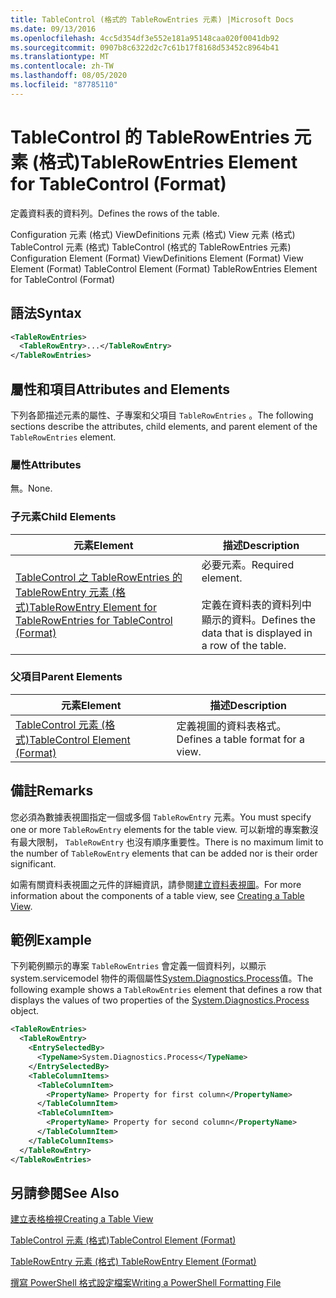 ```yaml
---
title: TableControl (格式的 TableRowEntries 元素) |Microsoft Docs
ms.date: 09/13/2016
ms.openlocfilehash: 4cc5d354df3e552e181a95148caa020f0041db92
ms.sourcegitcommit: 0907b8c6322d2c7c61b17f8168d53452c8964b41
ms.translationtype: MT
ms.contentlocale: zh-TW
ms.lasthandoff: 08/05/2020
ms.locfileid: "87785110"
---
```

# <a name="tablerowentries-element-for-tablecontrol-format"></a><span data-ttu-id="ae101-102">TableControl 的 TableRowEntries 元素 (格式)</span><span class="sxs-lookup"><span data-stu-id="ae101-102">TableRowEntries Element for TableControl (Format)</span></span>

<span data-ttu-id="ae101-103">定義資料表的資料列。</span><span class="sxs-lookup"><span data-stu-id="ae101-103">Defines the rows of the table.</span></span>

<span data-ttu-id="ae101-104">Configuration 元素 (格式) ViewDefinitions 元素 (格式) View 元素 (格式) TableControl 元素 (格式) TableControl (格式的 TableRowEntries 元素) </span><span class="sxs-lookup"><span data-stu-id="ae101-104">Configuration Element (Format) ViewDefinitions Element (Format) View Element (Format) TableControl Element (Format) TableRowEntries Element for TableControl (Format)</span></span>

## <a name="syntax"></a><span data-ttu-id="ae101-105">語法</span><span class="sxs-lookup"><span data-stu-id="ae101-105">Syntax</span></span>

```xml
<TableRowEntries>
  <TableRowEntry>...</TableRowEntry>
</TableRowEntries>
```

## <a name="attributes-and-elements"></a><span data-ttu-id="ae101-106">屬性和項目</span><span class="sxs-lookup"><span data-stu-id="ae101-106">Attributes and Elements</span></span>

<span data-ttu-id="ae101-107">下列各節描述元素的屬性、子專案和父項目 `TableRowEntries` 。</span><span class="sxs-lookup"><span data-stu-id="ae101-107">The following sections describe the attributes, child elements, and parent element of the `TableRowEntries` element.</span></span>

### <a name="attributes"></a><span data-ttu-id="ae101-108">屬性</span><span class="sxs-lookup"><span data-stu-id="ae101-108">Attributes</span></span>

<span data-ttu-id="ae101-109">無。</span><span class="sxs-lookup"><span data-stu-id="ae101-109">None.</span></span>

### <a name="child-elements"></a><span data-ttu-id="ae101-110">子元素</span><span class="sxs-lookup"><span data-stu-id="ae101-110">Child Elements</span></span>

|<span data-ttu-id="ae101-111">元素</span><span class="sxs-lookup"><span data-stu-id="ae101-111">Element</span></span>|<span data-ttu-id="ae101-112">描述</span><span class="sxs-lookup"><span data-stu-id="ae101-112">Description</span></span>|
|-------------|-----------------|
|[<span data-ttu-id="ae101-113">TableControl 之 TableRowEntries 的 TableRowEntry 元素 (格式)</span><span class="sxs-lookup"><span data-stu-id="ae101-113">TableRowEntry Element for TableRowEntries for TableControl (Format)</span></span>](./tablerowentry-element-for-tablerowentries-for-tablecontrol-format.md)|<span data-ttu-id="ae101-114">必要元素。</span><span class="sxs-lookup"><span data-stu-id="ae101-114">Required element.</span></span><br /><br /> <span data-ttu-id="ae101-115">定義在資料表的資料列中顯示的資料。</span><span class="sxs-lookup"><span data-stu-id="ae101-115">Defines the data that is displayed in a row of the table.</span></span>|

### <a name="parent-elements"></a><span data-ttu-id="ae101-116">父項目</span><span class="sxs-lookup"><span data-stu-id="ae101-116">Parent Elements</span></span>

|<span data-ttu-id="ae101-117">元素</span><span class="sxs-lookup"><span data-stu-id="ae101-117">Element</span></span>|<span data-ttu-id="ae101-118">描述</span><span class="sxs-lookup"><span data-stu-id="ae101-118">Description</span></span>|
|-------------|-----------------|
|[<span data-ttu-id="ae101-119">TableControl 元素 (格式)</span><span class="sxs-lookup"><span data-stu-id="ae101-119">TableControl Element (Format)</span></span>](./tablecontrol-element-format.md)|<span data-ttu-id="ae101-120">定義視圖的資料表格式。</span><span class="sxs-lookup"><span data-stu-id="ae101-120">Defines a table format for a view.</span></span>|

## <a name="remarks"></a><span data-ttu-id="ae101-121">備註</span><span class="sxs-lookup"><span data-stu-id="ae101-121">Remarks</span></span>

<span data-ttu-id="ae101-122">您必須為數據表視圖指定一個或多個 `TableRowEntry` 元素。</span><span class="sxs-lookup"><span data-stu-id="ae101-122">You must specify one or more `TableRowEntry` elements for the table view.</span></span> <span data-ttu-id="ae101-123">可以新增的專案數沒有最大限制， `TableRowEntry` 也沒有順序重要性。</span><span class="sxs-lookup"><span data-stu-id="ae101-123">There is no maximum limit to the number of `TableRowEntry` elements that can be added nor is their order significant.</span></span>

<span data-ttu-id="ae101-124">如需有關資料表視圖之元件的詳細資訊，請參閱[建立資料表視圖](./creating-a-table-view.md)。</span><span class="sxs-lookup"><span data-stu-id="ae101-124">For more information about the components of a table view, see [Creating a Table View](./creating-a-table-view.md).</span></span>

## <a name="example"></a><span data-ttu-id="ae101-125">範例</span><span class="sxs-lookup"><span data-stu-id="ae101-125">Example</span></span>

<span data-ttu-id="ae101-126">下列範例顯示的專案 `TableRowEntries` 會定義一個資料列，以顯示 system.servicemodel 物件的兩個屬性[System.Diagnostics.Process](/dotnet/api/System.Diagnostics.Process)值。</span><span class="sxs-lookup"><span data-stu-id="ae101-126">The following example shows a `TableRowEntries` element that defines a row that displays the values of two properties of the [System.Diagnostics.Process](/dotnet/api/System.Diagnostics.Process) object.</span></span>

```xml
<TableRowEntries>
  <TableRowEntry>
    <EntrySelectedBy>
      <TypeName>System.Diagnostics.Process</TypeName>
    </EntrySelectedBy>
    <TableColumnItems>
      <TableColumnItem>
        <PropertyName> Property for first column</PropertyName>
      </TableColumnItem>
      <TableColumnItem>
        <PropertyName> Property for second column</PropertyName>
      </TableColumnItem>
    </TableColumnItems>
  </TableRowEntry>
</TableRowEntries>

```

## <a name="see-also"></a><span data-ttu-id="ae101-127">另請參閱</span><span class="sxs-lookup"><span data-stu-id="ae101-127">See Also</span></span>

[<span data-ttu-id="ae101-128">建立表格檢視</span><span class="sxs-lookup"><span data-stu-id="ae101-128">Creating a Table View</span></span>](./creating-a-table-view.md)

[<span data-ttu-id="ae101-129">TableControl 元素 (格式)</span><span class="sxs-lookup"><span data-stu-id="ae101-129">TableControl Element (Format)</span></span>](./tablecontrol-element-format.md)

[<span data-ttu-id="ae101-130">TableRowEntry 元素 (格式) </span><span class="sxs-lookup"><span data-stu-id="ae101-130">TableRowEntry Element (Format)</span></span>](./tablerowentry-element-for-tablerowentries-for-tablecontrol-format.md)

[<span data-ttu-id="ae101-131">撰寫 PowerShell 格式設定檔案</span><span class="sxs-lookup"><span data-stu-id="ae101-131">Writing a PowerShell Formatting File</span></span>](./writing-a-powershell-formatting-file.md)
